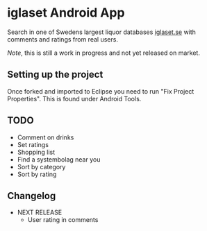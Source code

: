 iglaset Android App
===================

Search in one of Swedens largest liquor databases [iglaset.se](http://iglaset.se) 
with comments and ratings from real users.

*Note*, this is still a work in progress and not yet released on market.

Setting up the project
----------------------

Once forked and imported to Eclipse you need to run "Fix Project Properties".
This is found under Android Tools. 

TODO
----

* Comment on drinks
* Set ratings
* Shopping list
* Find a systembolag near you
* Sort by category
* Sort by rating

Changelog
---------

* NEXT RELEASE
    * User rating in comments